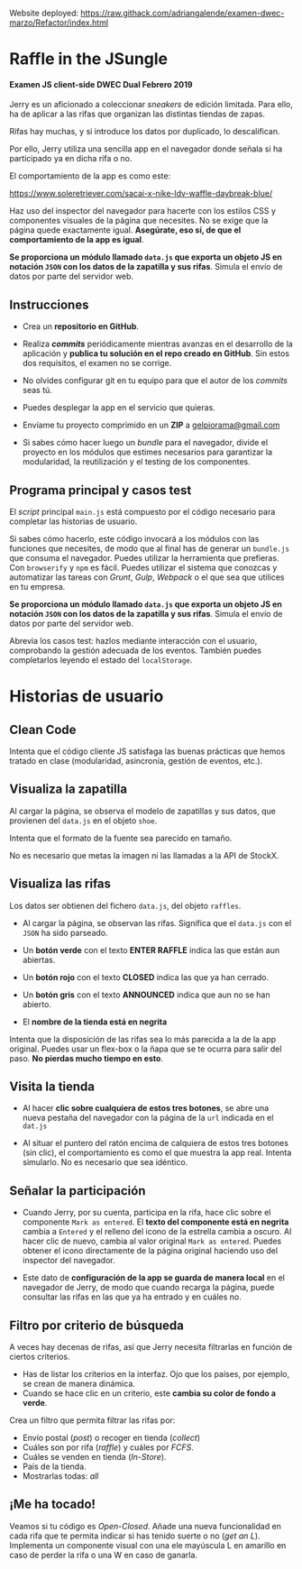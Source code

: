 Website deployed: https://raw.githack.com/adriangalende/examen-dwec-marzo/Refactor/index.html

Raffle in the JSungle
=====================
#### Examen JS client-side DWEC Dual Febrero 2019

Jerry es un aficionado a coleccionar _sneakers_ de edición limitada. Para ello, ha de aplicar a las rifas que organizan las distintas tiendas de zapas.

Rifas hay muchas, y si introduce los datos por duplicado, lo descalifican.

Por ello, Jerry utiliza una sencilla app en el navegador donde señala si ha participado ya en dicha rifa o no.

El comportamiento de la app es como este:

https://www.soleretriever.com/sacai-x-nike-ldv-waffle-daybreak-blue/

Haz uso del inspector del navegador para hacerte con los estilos CSS y componentes visuales de la página que necesites. No se exige que la página quede exactamente igual. **Asegúrate, eso sí, de que el comportamiento de la app es igual**.

**Se proporciona un módulo llamado `data.js` que exporta un objeto JS en notación `JSON` con los datos de la zapatilla y sus rifas**. Simula el envío de datos por parte del servidor web.


## Instrucciones

- Crea un **repositorio en GitHub**.

- Realiza **_commits_** periódicamente mientras avanzas en el desarrollo de la aplicación y **publica tu solución en el repo creado en GitHub**. Sin estos dos requisitos, el examen no se corrige.

- No olvides configurar git en tu equipo para que el autor de los _commits_ seas tú.

- Puedes desplegar la app en el servicio que quieras.

- Envíame tu proyecto comprimido en un **ZIP** a gelpiorama@gmail.com

- Si sabes cómo hacer luego un _bundle_ para el navegador, divide el proyecto en los módulos que estimes necesarios para garantizar la modularidad, la reutilización y el testing de los componentes.

## Programa principal y casos test

El _script_ principal `main.js` está compuesto por el código necesario para completar las historias de usuario.

Si sabes cómo hacerlo, este código invocará a los módulos con las funciones que necesites, de modo que al final has de generar un `bundle.js` que consuma el navegador. Puedes utilizar la herramienta que prefieras. Con `browserify` y `npm` es fácil. Puedes utilizar el sistema que conozcas y automatizar las tareas con _Grunt_, _Gulp_, _Webpack_ o el que sea que utilices en tu empresa.

**Se proporciona un módulo llamado `data.js` que exporta un objeto JS en notación `JSON` con los datos de la zapatilla y sus rifas**. Simula el envío de datos por parte del servidor web.

Abrevia los casos test: hazlos mediante interacción con el usuario, comprobando la gestión adecuada de los eventos. También puedes completarlos leyendo el estado del  `localStorage`.


# Historias de usuario

## Clean Code

Intenta que el código cliente JS satisfaga las buenas prácticas que hemos tratado en clase (modularidad, asincronía, gestión de eventos, etc.). 

## Visualiza la zapatilla 

Al cargar la página, se observa el modelo de zapatillas y sus datos, que provienen del `data.js` en el objeto `shoe`.

Intenta que el formato de la fuente sea parecido en tamaño.

No es necesario que metas la imagen ni las llamadas a la API de StockX. 


## Visualiza las rifas

Los datos ser obtienen del fichero `data.js`, del objeto `raffles`.

- Al cargar la página, se observan las rifas. Significa que el `data.js` con el `JSON` ha sido parseado.
- Un **botón verde** con el texto **ENTER RAFFLE** indica las que están aun abiertas.
- Un **botón rojo** con el texto **CLOSED** indica las que ya han cerrado.
- Un **botón gris** con el texto **ANNOUNCED** indica que aun no se han abierto.

- El **nombre de la tienda está en negrita**

Intenta que la disposición de las rifas sea lo más parecida a la de la app original. Puedes usar un flex-box o la ñapa que se te ocurra para salir del paso. **No pierdas mucho tiempo en esto**.


## Visita la tienda

- Al hacer **clic sobre cualquiera de estos tres botones**, se abre una nueva pestaña del navegador con la página de la `url` indicada en el `dat.js`

- Al situar el puntero del ratón encima de calquiera de estos tres botones (sin clic), el comportamiento es como el que muestra la app real. Intenta simularlo. No es necesario que sea idéntico.

## Señalar la participación

- Cuando Jerry, por su cuenta, participa en la rifa, hace clic sobre el componente `Mark as entered`. El **texto del componente está en negrita** cambia a `Entered` y el relleno del icono de la estrella cambia a oscuro. Al hacer clic de nuevo, cambia al valor original `Mark as entered`. Puedes obtener el icono directamente de la página original haciendo uso del inspector del navegador.

- Este dato de **configuración de la app se guarda de manera local** en el navegador de Jerry, de modo que cuando recarga la página, puede consultar las rifas en las que ya ha entrado y en cuáles no.


## Filtro por criterio de búsqueda

A veces hay decenas de rifas, así que Jerry necesita filtrarlas en función de ciertos criterios.

- Has de listar los criterios en la interfaz. Ojo que los países, por ejemplo, se crean de manera dinámica.
- Cuando se hace clic en un criterio, este **cambia su color de fondo a verde**.

Crea un filtro que permita filtrar las rifas por:
- Envío postal (_post_) o recoger en tienda (_collect_)
- Cuáles son por rifa (_raffle_) y cuáles por _FCFS_.
- Cuáles se venden en tienda (_In-Store_).
- País de la tienda.
- Mostrarlas todas: _all_

## ¡Me ha tocado!

Veamos si tu código es _Open-Closed_.
Añade una nueva funcionalidad en cada rifa que te permita indicar si has tenido suerte o no (_get an L_). Implementa un componente visual con una ele mayúscula L en amarillo en caso de perder la rifa o una W en caso de ganarla.
